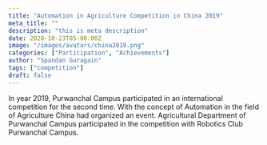 ```yaml
---
title: "Automation in Agriculture Competition in China 2019"
meta_title: ""
description: "this is meta description"
date: 2020-10-23T05:00:00Z
image: "/images/avatars/china2019.png"
categories: ["Participation", "Achievements"]
author: "Spandan Guragain"
tags: ["competition"]
draft: false
---
```


In year 2019, Purwanchal Campus participated in an international competition for the second time. With the concept of Automation in the field of Agriculture China had organized an event. Agricultural Department of Purwanchal Campus participated in the competition with Robotics Club Purwanchal Campus. 
